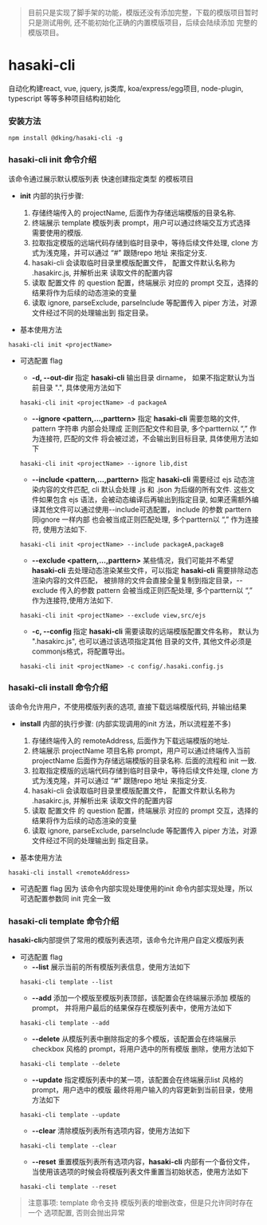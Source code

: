 
> 目前只是实现了脚手架的功能，模版还没有添加完整，下载的模版项目暂时只是测试用例, 还不能初始化正确的内置模版项目，后续会陆续添加 完整的模版项目。 

# hasaki-cli
自动化构建react, vue, jquery, js类库, koa/express/egg项目, node-plugin, typescript 等等多种项目结构初始化

### 安装方法

```shell
npm install @dking/hasaki-cli -g
```

### hasaki-cli init 命令介绍
该命令通过展示默认模版列表 快速创建指定类型 的模板项目
+ **init** 内部的执行步骤:
    1. 存储终端传入的 projectName, 后面作为存储远端模版的目录名称.
    2. 终端展示 template 模版列表 prompt，用户可以通过终端交互方式选择 需要使用的模版.
    3. 拉取指定模版的远端代码存储到临时目录中，等待后续文件处理, clone 方式为浅克隆，并可以通过 “#” 跟随repo 地址 来指定分支.
    4. hasaki-cli 会读取临时目录里模版配置文件， 配置文件默认名称为 .hasakirc.js, 并解析出来 读取文件的配置内容
    5. 读取 配置文件 的 question 配置，终端展示 对应的 prompt 交互，选择的结果将作为后续的动态渲染的变量
    6. 读取 ignore, parseExclude, parseInclude 等配置传入 piper 方法，对源文件经过不同的处理输出到 指定目录。

+ 基本使用方法
```shell
hasaki-cli init <projectName>
```

+ 可选配置 flag
    - **-d, --out-dir <dirname>** 指定 **hasaki-cli** 
    输出目录 dirname， 如果不指定默认为当前目录 ".", 具体使用方法如下
    ```shell
    hasaki-cli init <projectName> -d packageA
    ```

    - **--ignore <pattern,...,parttern>** 指定 **hasaki-cli** 
    需要忽略的文件, pattern 字符串 内部会处理成 正则匹配文件和目录, 多个parttern以 “,” 作为连接符, 匹配的文件 将会被过滤，不会输出到目标目录, 具体使用方法如下
    ```shell
    hasaki-cli init <projectName> --ignore lib,dist
    ```

    - **--include <pattern,...,parttern>** 指定 **hasaki-cli** 需要经过 ejs 动态渲染内容的文件匹配, cli 默认会处理 .js 和 .json 为后缀的所有文件. 这些文件如果包含 ejs 语法，会被动态编译后再输出到指定目录, 如果还需额外编译其他文件可以通过使用--include可选配置， include 的参数 parttern 同ignore 一样内部 也会被当成正则匹配处理, 多个parttern以 “,” 作为连接符, 使用方法如下.
    ```shell
    hasaki-cli init <projectName> --include packageA,packageB
    ```

    - **--exclude <pattern,...,parttern>** 某些情况，我们可能并不希望 **hasaki-cli** 去处理动态渲染某些文件，可以指定 **hasaki-cli** 需要排除动态渲染内容的文件匹配， 被排除的文件会直接全量复制到指定目录，--exclude 传入的参数 pattern 会被当成正则匹配处理, 多个parttern以 “,” 作为连接符,使用方法如下.
     ```shell
    hasaki-cli init <projectName> --exclude view,src/ejs
    ```

    - **-c, --config <configName>** 指定 **hasaki-cli** 需要读取的远端模版配置文件名称， 默认为 ".hasakirc.js", 也可以通过该选项指定其他 目录的文件, 其他文件必须是 commonjs格式，将配置导出。
    ```shell
    hasaki-cli init <projectName> -c config/.hasaki.config.js
    ```

### hasaki-cli install 命令介绍
该命令允许用户，不使用模版列表的选项, 直接下载远端模版代码, 并输出结果
+ **install** 内部的执行步骤: (内部实现调用的init 方法，所以流程差不多)
    1. 存储终端传入的 remoteAddress, 后面作为下载远端模版的地址.
    2. 终端展示 projectName 项目名称 prompt，用户可以通过终端传入当前 projectName 后面作为存储远端模版的目录名称. 后面的流程和 init 一致.
    3. 拉取指定模版的远端代码存储到临时目录中，等待后续文件处理, clone 方式为浅克隆，并可以通过 “#” 跟随repo 地址 来指定分支.
    4. hasaki-cli 会读取临时目录里模版配置文件， 配置文件默认名称为 .hasakirc.js, 并解析出来 读取文件的配置内容
    5. 读取 配置文件 的 question 配置，终端展示 对应的 prompt 交互，选择的结果将作为后续的动态渲染的变量
    6. 读取 ignore, parseExclude, parseInclude 等配置传入 piper 方法，对源文件经过不同的处理输出到 指定目录。

+ 基本使用方法
```shell
hasaki-cli install <remoteAddress>
```
+ 可选配置 flag
因为 该命令内部实现处理使用的init 命令内部实现处理，所以可选配置参数同 init 完全一致

### hasaki-cli template 命令介绍
**hasaki-cli**内部提供了常用的模版列表选项，该命令允许用户自定义模版列表

+ 可选配置 flag
    - **--list** 展示当前的所有模版列表信息，使用方法如下
    ```shell
    hasaki-cli template --list
    ```
    - **--add** 添加一个模版至模版列表顶部，该配置会在终端展示添加 模版的 prompt， 并将用户最后的结果保存在模版列表中，使用方法如下
     ```shell
    hasaki-cli template --add
    ```
    - **--delete** 从模版列表中删除指定的多个模版，该配置会在终端展示checkbox 风格的 prompt，将用户选中的所有模版 删除，使用方法如下
    ```shell
    hasaki-cli template --delete
    ```
    - **--update** 指定模版列表中的某一项，该配置会在终端展示list 风格的 prompt，用户选中的模版 最终将用户输入的内容更新到当前目录，使用方法如下
    ```shell
    hasaki-cli template --update
    ```
    - **--clear** 清除模版列表所有选项内容，使用方法如下
    ```shell
    hasaki-cli template --clear
    ```
    - **--reset** 重置模版列表所有选项内容，**hasaki-cli** 内部有一个备份文件，当使用该选项的时候会将模版列表文件重置当初始状态，使用方法如下
    ```shell
    hasaki-cli template --reset
    ```
> 注意事项: template 命令支持 模版列表的增删改查，但是只允许同时存在一个 选项配置, 否则会抛出异常
